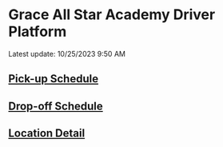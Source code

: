 # Grace All Star Academy Driver Platform
Latest update: 10/25/2023 9:50 AM

## [Pick-up Schedule](Pick_up_schedule.md)

## [Drop-off Schedule](Drop_off_schedule.md)

## [Location Detail](Location_detail.md)
